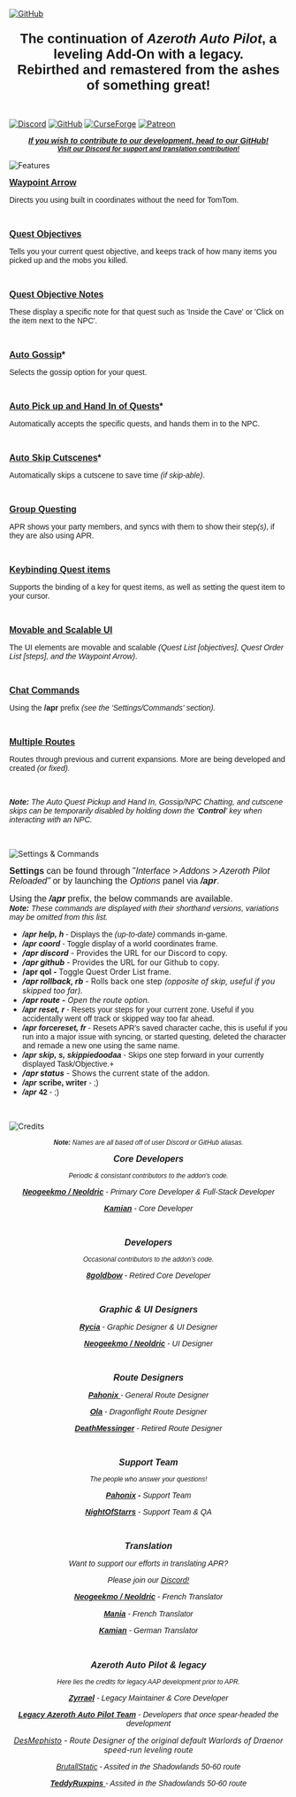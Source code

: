 [![GitHub](https://github.com/Azeroth-Pilot-Reloaded/azeroth-pilot-reloaded/assets/43384589/69440fdb-b89b-430e-b9ce-1313f33fe758)](https://github.com/Azeroth-Pilot-Reloaded/azeroth-pilot-reloaded)

<h3 style="text-align: center;"><span style="font-size: 24px; font-family: arial;">The continuation of <em>Azeroth Auto Pilot</em>, a leveling Add-On with a legacy.<br />Rebirthed and remastered from the ashes of something great!</span></h3>
<p style="text-align: center;">&nbsp;</p>

[![Discord](https://github.com/Azeroth-Pilot-Reloaded/azeroth-pilot-reloaded/assets/43384589/f9fc38ba-26b0-4669-a584-ce56f0bf57d6)](https://discord.gg/YgcdybKdWX)
[![GitHub](https://github.com/Azeroth-Pilot-Reloaded/azeroth-pilot-reloaded/assets/43384589/2c9d96ac-f38a-4442-9dfc-cc6b3ce36981)](https://github.com/Azeroth-Pilot-Reloaded/azeroth-pilot-reloaded)
[![CurseForge](https://github.com/user-attachments/assets/1bae5d08-d88b-403a-b902-ad3aa5c55248)](https://www.curseforge.com/wow/addons/azeroth-pilot-reloaded)
[![Patreon](https://github.com/Azeroth-Pilot-Reloaded/azeroth-pilot-reloaded/assets/43384589/8431a849-5507-4489-b6ab-f3b7993ef4ef)](https://www.patreon.com/AzerothPilotReloaded)

<p style="text-align: center;"><span style="font-size: 24px; font-family: arial;"><strong><span style="font-size: 14px;"><em><a href="https://github.com/Azeroth-Pilot-Reloaded/azeroth-pilot-reloaded"><span style="font-family: arial;">If you wish to contribute to our development, head to our GitHub!</span></a></em></span><em><span style="font-size: 12px;"><span style="font-family: arial;"><br /><a href="https://discord.gg/YgcdybKdWX" target="_blank" rel="noopener noreferrer">Visit our Discord for support and translation contribution!</a></span></span><br /></em></strong></span></p>

![Features](https://github.com/user-attachments/assets/a3af1185-9b5d-411a-8b14-60a0a21249f9)

<p style="text-align: left;"><span style="font-family: arial; font-size: 16px;"><strong><u>Waypoint Arrow</u></strong></span></p>
<p style="text-align: left;"><span style="font-family: arial; font-size: 16px;"><span style="font-size: 14px;">Directs you using built in coordinates without the need for TomTom.</span><br /></span></p>
<p style="text-align: left;">&nbsp;</p>
<p><span style="font-family: arial; font-size: 16px;"><strong><u>Quest Objectives</u></strong>&nbsp;</span></p>
<p><span style="font-family: arial; font-size: 16px;"><span style="font-size: 14px;">Tells you your current quest objective, and keeps track of how many items you picked up and the mobs you killed.</span><br /></span></p>
<p>&nbsp;</p>
<p><span style="font-family: arial; font-size: 16px;"><strong><u>Quest Objective Notes</u></strong></span></p>
<p><span style="font-family: arial; font-size: 16px;"><span style="font-size: 14px;">These display a specific note for that quest such as 'Inside the Cave' or 'Click on the item next to the NPC'.</span><br /></span></p>
<p>&nbsp;</p>
<p><span style="font-family: arial; font-size: 16px;"><strong><u>Auto Gossip</u>*</strong></span></p>
<p><span style="font-family: arial; font-size: 16px;"><span style="font-size: 14px;">Selects the gossip option for your quest.</span><br /></span></p>
<p>&nbsp;</p>
<p><span style="font-family: arial; font-size: 16px;"><strong><u>Auto Pick up and Hand In of Quests</u>*</strong></span></p>
<p><span style="font-family: arial; font-size: 16px;"><span style="font-size: 14px;">Automatically accepts the specific quests, and hands them in to the NPC.</span><br /></span></p>
<p>&nbsp;</p>
<p><span style="font-family: arial; font-size: 16px;"><strong><u>Auto Skip Cutscenes</u>*</strong></span></p>
<p><span style="font-family: arial; font-size: 16px;"><span style="font-size: 14px;">Automatically skips a cutscene to save time <em>(if skip-able)</em>.</span><br /></span></p>
<p>&nbsp;</p>
<p><span style="font-family: arial; font-size: 16px;"><strong><u>Group Questing</u></strong>&nbsp;</span></p>
<p><span style="font-family: arial; font-size: 16px;"><span style="font-size: 14px;">APR shows your party members, and syncs with them to show their step<em>(s)</em>, if they are also using APR.</span><br /></span></p>
<p>&nbsp;</p>
<p><span style="font-family: arial; font-size: 16px;"><strong><u>Keybinding Quest items</u></strong></span></p>
<p><span style="font-family: arial; font-size: 16px;"><span style="font-size: 14px;">Supports the binding of a key for quest items, as well as setting the quest item to your cursor.</span><br /></span></p>
<p>&nbsp;</p>
<p><span style="font-family: arial; font-size: 16px;"><strong><u>Movable and Scalable UI</u></strong></span></p>
<p><span style="font-family: arial; font-size: 16px;"><span style="font-size: 14px;">The UI elements are movable and scalable <em>(Quest List [objectives], Quest Order List [steps], and the Waypoint Arrow)</em>.</span><br /></span></p>
<p>&nbsp;</p>
<p><span style="font-family: arial; font-size: 16px;"><strong><u>Chat Commands</u></strong></span></p>
<p><span style="font-family: arial; font-size: 16px;"><span style="font-size: 14px;">Using the <strong>/apr</strong> prefix <em>(see the 'Settings/Commands' section).</em></span><br /></span></p>
<p>&nbsp;</p>
<p><span style="font-family: arial; font-size: 16px;"><strong><u>Multiple Routes</u></strong></span></p>
<p><span style="font-family: arial; font-size: 16px;"><span style="font-size: 14px;">Routes through previous and current expansions. More are being developed and created <em>(or fixed).</em></span></span></p>
<p>&nbsp;</p>
<p><span style="font-size: 14px;"><em><strong><span style="font-family: arial;">Note: </span></strong><span style="font-family: arial;">The Auto Quest Pickup and Hand In, Gossip/NPC Chatting, and cutscene skips can be temporarily disabled by holding down the '<strong>Control</strong>' key when interacting with an NPC.</span></em></span></p>
<p>&nbsp;</p>

![Settings & Commands](https://github.com/user-attachments/assets/f691f4d2-d9ee-4a14-8135-2d85a0334c6b)

<p style="text-align: left;"><span style="font-family: arial; font-size: 16px;"><strong>Settings</strong> can be found through "<em>Interface &gt; Addons &gt; Azeroth Pilot Reloaded"</em> or by launching the <em>Options</em> panel via <strong><em>/apr</em></strong>.</span></p>
<p style="text-align: left;"><span style="font-size: 16px;"><span style="font-family: arial;">Using the <em><strong>/apr</strong></em> prefix, the below commands are available.</span><span style="font-family: arial;"><br /></span></span><span style="font-family: arial; font-size: 16px;"><span style="font-size: 14px;"><em><strong>Note:</strong> These commands are displayed with their shorthand versions, variations may be omitted from this list.</em></span></span></p>
<ul>
<li style="text-align: left;"><span style="font-family: arial; font-size: 16px;"><em><strong><span style="font-size: 14px;">/apr help, h</span></strong></em><span style="font-size: 14px;"> - Displays the <em>(up-to-date)</em> commands in-game.</span><br /></span></li>
<li><span style="font-family: arial; font-size: 14px;"><em><strong>/apr coord</strong></em>&nbsp;- Toggle display of a world coordinates frame.</span></li>
<li><span style="font-size: 14px;"><em><strong>/apr discord</strong></em>&nbsp;- Provides the URL for our Discord to copy.</span></li>
<li><span style="font-size: 14px;"><em><strong>/apr github</strong></em>&nbsp;- Provides the URL for our Github to copy.</span></li>
<li><span style="font-size: 14px;"><strong>/apr qol -&nbsp;</strong>Toggle Quest Order List frame.</span></li>
<li><span style="font-size: 14px;"><strong><em>/apr rollback, rb</em></strong> - Rolls back one step <em>(opposite of skip, useful if you skipped too far).</em></span></li>
<li><span style="font-size: 14px;"><em><strong>/apr route -</strong>&nbsp;Open the route option.</em></span></li>
<li><span style="font-family: arial; font-size: 14px;"><em><strong>/apr reset, r</strong></em> - Resets your steps for your current zone. Useful if you accidentally went off track or skipped way too far ahead.</span></li>
<li><span style="font-family: arial; font-size: 14px;"><strong><em>/apr forcereset, fr</em></strong> - Resets APR's saved character cache, this is useful if you run into a major issue with syncing, or started questing, deleted the character and remade a new one using the same name.<br /></span></li>
<li><span style="font-family: arial; font-size: 14px;"><strong><em>/apr skip, s, skippiedoodaa</em></strong> - Skips one step forward in your currently displayed Task/Objective.+<br /></span></li>
<li><span style="font-size: 14px;"><em><strong>/apr status</strong></em>&nbsp;- Shows the current state of the addon.</span></li>
<li><span style="font-size: 14px;"><span style="font-family: arial;"><em style="font-family: arial;"><strong>/apr&nbsp;</strong></em><strong style="font-family: arial;">scribe, writer</strong><span style="font-family: arial;">&nbsp;- ;)</span><br /></span></span></li>
<li><span style="font-size: 14px;"><span style="font-family: arial;"><em><strong>/apr&nbsp;</strong></em><strong>42</strong>&nbsp;- ;)</span></span></li>
</ul>
<p>&nbsp;</p>

![Credits](https://github.com/user-attachments/assets/e1e2c4f3-9e84-40fe-af3b-618a0d2a948f)

<p style="text-align: center;"><span style="font-size: 12px;"><em><span style="font-family: arial;"><strong>Note:</strong> Names are all based off of user Discord or GitHub aliasas.</span></em></span></p>
<p style="text-align: center;"><span style="font-size: 16px;"><em><span style="font-family: arial;"><strong>Core Developers</strong></span></em></span></p>
<p style="text-align: center;"><span style="font-size: 12px;"><em><span style="font-family: arial;">Periodic &amp; consistant contributors to the addon's code.</span></em></span></p>
<p style="text-align: center;"><span style="font-size: 14px;"><em><span style="font-family: arial;"><strong><span style="text-decoration: underline;">Neogeekmo / Neoldric</span> </strong>- Primary Core Developer &amp; Full-Stack Developer</span></em></span><span style="font-size: 14px;"><em><span style="font-family: arial;"><br /></span></em></span></p>
<p style="text-align: center;"><span style="font-size: 14px;"><em><span style="font-family: arial;"><u><strong>Kamian</strong></u>&nbsp;- Core Developer</span></em></span></p>
<p style="text-align: center;">&nbsp;</p>
<p style="text-align: center;"><span style="font-size: 16px;"><em><span style="font-family: arial;"><strong>Developers</strong></span></em></span></p>
<p style="text-align: center;"><span style="font-size: 12px;"><em><span style="font-family: arial;">Occasional contributors to the addon's code.</span></em></span></p>
<p style="text-align: center;"><em><span style="font-size: 14px; font-family: arial;"><u><strong>8goldbow</strong></u>&nbsp;- Retired Core Developer</span></em></p>
<p style="text-align: center;">&nbsp;</p>
<p style="text-align: center;"><em><span style="font-size: 14px; font-family: arial;"><span style="font-size: 16px;"><strong>Graphic &amp; UI Designers</strong></span><br /></span></em></p>
<p style="text-align: center;"><em><span style="font-size: 14px; font-family: arial;"><strong><u>Rycia</u></strong> - Graphic Designer &amp; UI Designer</span></em></p>
<p style="text-align: center;"><em><span style="font-size: 14px; font-family: arial;"><strong><u>Neogeekmo /&nbsp;Neoldric</u></strong> - UI Designer</span></em></p>
<p style="text-align: center;">&nbsp;</p>
<p style="text-align: center;"><span style="font-size: 14px;"><em><span style="font-family: arial;"><span style="font-size: 16px;"><strong>Route Designers</strong></span></span></em></span></p>
<p style="text-align: center;"><span style="font-size: 14px;"><em><span style="font-family: arial;"><span style="text-decoration: underline;"><strong>Pahonix </strong></span>- General Route Designer</span></em></span></p>
<p style="text-align: center;"><em><span style="font-size: 14px;"><span style="font-family: arial;"><span style="text-decoration: underline;"><strong>Ola</strong></span> - Dragonflight Route Designer</span></span><span style="font-size: 14px;"><span style="font-family: arial;"><br /></span></span></em></p>
<p style="text-align: center;"><span style="font-size: 14px;"><em><span style="font-family: arial;"><span style="text-decoration: underline;"><strong>DeathMessinger</strong></span>&nbsp;- Retired Route Designer</span></em></span></p>
<p style="text-align: center;">&nbsp;</p>
<p style="text-align: center;"><span style="font-size: 16px;"><em><strong><span style="font-family: arial;">Support Team</span></strong></em></span></p>
<p style="text-align: center;"><span style="font-size: 12px;"><em><span style="font-family: arial;">The people who answer your questions!</span></em></span></p>
<p style="text-align: center;"><span style="font-size: 14px;"><em><strong><span style="font-family: arial;"><span style="text-decoration: underline;">Pahonix</span> - </span></strong><span style="font-family: arial;">Support Team<br /></span></em></span></p>
<p style="text-align: center;"><span style="font-size: 14px;"><em><span style="font-family: arial;"><span style="text-decoration: underline;"><strong>NightOfStarrs</strong></span> - Support Team &amp; QA</span></em></span></p>
<p style="text-align: center;">&nbsp;</p>
<p style="text-align: center;"><span style="font-size: 16px;"><em><span style="font-family: arial;"><strong>Translation<br /></strong></span></em></span></p>
<p style="text-align: center;"><em><span style="font-family: arial;">Want to support our efforts in translating APR?</span></em></p>
<p style="text-align: center;"><em><span style="font-family: arial;">Please join our </span><span style="font-family: arial;"><a href="https://discord.gg/YgcdybKdWX">Discord!</a></span></em></p>
<p style="text-align: center;"><span style="font-size: 14px;"><em><span style="font-family: arial;"><strong><span style="text-decoration: underline;">Neogeekmo /&nbsp;Neoldric</span> </strong>- French Translator<strong><br /></strong></span></em></span></p>
<p style="text-align: center;"><em><span style="font-size: 14px; font-family: arial;"><strong><span style="text-decoration: underline;">Mania</span> </strong>- French Translator</span><span style="font-size: 14px;"><br /></span></em></p>
<p style="text-align: center;"><em><span style="font-size: 14px; font-family: arial;"><strong><span style="text-decoration: underline;">Kamian</span> </strong>- German Translator</span><span style="font-size: 14px;"><span style="font-family: arial;"><br /></span></span></em></p>
<p style="text-align: center;"><em><span style="font-size: 16px;"><strong><span style="font-family: arial;">&nbsp;</span></strong></span></em></p>
<p style="text-align: center;"><span style="font-size: 16px;"><em><strong><span style="font-family: arial;">Azeroth Auto Pilot &amp; legacy</span></strong></em></span></p>
<p style="text-align: center;"><span style="font-size: 12px;"><em><span style="font-family: arial;">Here lies t</span><span style="font-family: arial;">he credits for legacy AAP development prior to APR.</span></em></span></p>
<p style="text-align: center;"><span style="font-size: 14px;"><em><span style="font-family: arial;"><strong><u>Zyrrael</u></strong> - Legacy Maintainer &amp; Core Developer</span></em></span></p>
<p style="text-align: center;"><em><span style="font-family: arial; font-size: 14px;"><a href="https://www.curseforge.com/wow/addons/azeroth-auto-pilot"><strong>Legacy Azeroth Auto Pilot</strong></a></span><span style="font-family: arial; font-size: 14px;"><strong><u> Team</u></strong> - Developers that once spear-headed the development</span></em></p>
<p style="text-align: center;"><em><span style="font-size: 14px;"><a href="https://www.twitch.tv/desmephisto" rel="nofollow">DesMephisto</a> - Route Designer of the original default Warlords of Draenor speed-run leveling route</span></em></p>
<p style="text-align: center;"><em><span style="font-family: arial; font-size: 14px;"><a href="https://www.twitch.tv/brutallstatic" rel="nofollow">BrutallStatic</a> - Assited in the Shadowlands 50-60 route</span></em></p>
<p style="text-align: center;"><em><span style="font-family: arial; font-size: 14px;"><em><span style="text-decoration: underline;"><strong>TeddyRuxpins </strong></span>- Assited in the Shadowlands 50-60 route</em><br /></span></em></p>
<p style="text-align: center;">&nbsp;</p>
<p style="padding-left: 60px; text-align: center;">&nbsp;</p>
<div class="notranslate" style="all: initial;">&nbsp;</div>
